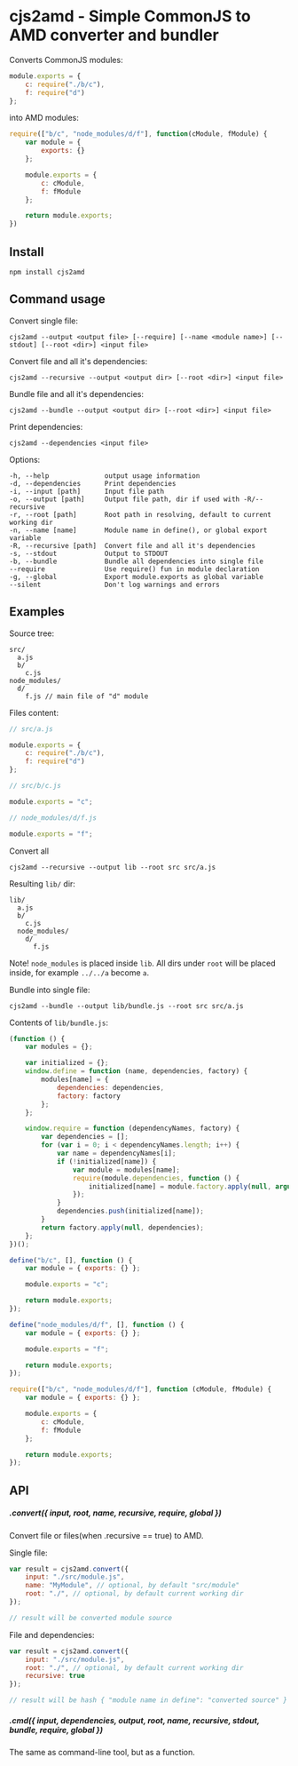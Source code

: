# cjs2amd - Simple CommonJS to AMD converter and bundler

Converts CommonJS modules:

```js
module.exports = {
	c: require("./b/c"),
	f: require("d")
};
```

into AMD modules:

```js
require(["b/c", "node_modules/d/f"], function(cModule, fModule) {
	var module = {
		exports: {}
	};

	module.exports = {
		c: cModule,
		f: fModule
	};

	return module.exports;
})
```

## Install

```
npm install cjs2amd
```

## Command usage

Convert single file:

```
cjs2amd --output <output file> [--require] [--name <module name>] [--stdout] [--root <dir>] <input file>
```

Convert file and all it's dependencies:

```
cjs2amd --recursive --output <output dir> [--root <dir>] <input file>
```

Bundle file and all it's dependencies:

```
cjs2amd --bundle --output <output dir> [--root <dir>] <input file>
```

Print dependencies:

```
cjs2amd --dependencies <input file>
```

Options:

```
-h, --help              output usage information
-d, --dependencies      Print dependencies
-i, --input [path]      Input file path
-o, --output [path]     Output file path, dir if used with -R/--recursive
-r, --root [path]       Root path in resolving, default to current working dir
-n, --name [name]       Module name in define(), or global export variable
-R, --recursive [path]  Convert file and all it's dependencies
-s, --stdout            Output to STDOUT
-b, --bundle            Bundle all dependencies into single file
--require               Use require() fun in module declaration
-g, --global            Export module.exports as global variable
--silent                Don't log warnings and errors
```

## Examples

Source tree:

```
src/
  a.js
  b/
    c.js
node_modules/
  d/
    f.js // main file of "d" module
```

Files content:

```js
// src/a.js

module.exports = {
	c: require("./b/c"),
	f: require("d")
};
```

```js
// src/b/c.js

module.exports = "c";
```

```js
// node_modules/d/f.js

module.exports = "f";
```

Convert all

```
cjs2amd --recursive --output lib --root src src/a.js

```

Resulting `lib/` dir:

```
lib/
  a.js
  b/
    c.js
  node_modules/
    d/
      f.js
```

Note! `node_modules` is placed inside `lib`. All dirs under `root` will be placed inside, for example `../../a` become `a`.

Bundle into single file:


```
cjs2amd --bundle --output lib/bundle.js --root src src/a.js

```

Contents of `lib/bundle.js`:

```js
(function () {
	var modules = {};

	var initialized = {};
	window.define = function (name, dependencies, factory) {
		modules[name] = {
			dependencies: dependencies,
			factory: factory
		};
	};

	window.require = function (dependencyNames, factory) {
		var dependencies = [];
		for (var i = 0; i < dependencyNames.length; i++) {
			var name = dependencyNames[i];
			if (!initialized[name]) {
				var module = modules[name];
				require(module.dependencies, function () {
					initialized[name] = module.factory.apply(null, arguments);
				});
			}
			dependencies.push(initialized[name]);
		}
		return factory.apply(null, dependencies);
	};
})();

define("b/c", [], function () {
	var module = { exports: {} };

	module.exports = "c";

	return module.exports;
});

define("node_modules/d/f", [], function () {
	var module = { exports: {} };

	module.exports = "f";

	return module.exports;
});

require(["b/c", "node_modules/d/f"], function (cModule, fModule) {
	var module = { exports: {} };

	module.exports = {
		c: cModule,
		f: fModule
	};

	return module.exports;
});
```

## API

##### .convert({ input, root, name, recursive, require, global })

Convert file or files(when .recursive == true) to AMD.

Single file:

```js
var result = cjs2amd.convert({
	input: "./src/module.js",
	name: "MyModule", // optional, by default "src/module"
	root: "./", // optional, by default current working dir
});

// result will be converted module source

```

File and dependencies:

```js
var result = cjs2amd.convert({
	input: "./src/module.js",
	root: "./", // optional, by default current working dir
	recursive: true
});

// result will be hash { "module name in define": "converted source" }

```

##### .cmd({ input, dependencies, output, root, name, recursive, stdout, bundle, require, global })

The same as command-line tool, but as a function.
